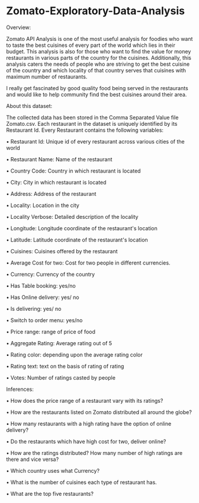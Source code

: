 # Zomato-Exploratory-Data-Analysis
Overview:

Zomato API Analysis is one of the most useful analysis for foodies who want to taste the best cuisines of every part of the world which lies in their budget. This analysis is also for those who want to find the value for money restaurants in various parts of the country for the cuisines. Additionally, this analysis caters the needs of people who are striving to get the best cuisine of the country and which locality of that country serves that cuisines with maximum number of restaurants.

I really get fascinated by good quality food being served in the restaurants and would like to help community find the best cuisines around their area.

About this dataset:

The collected data has been stored in the Comma Separated Value file Zomato.csv. Each restaurant in the dataset is uniquely identified by its Restaurant Id. Every Restaurant contains the following variables:

• Restaurant Id: Unique id of every restaurant across various cities of the world

• Restaurant Name: Name of the restaurant

• Country Code: Country in which restaurant is located

• City: City in which restaurant is located

• Address: Address of the restaurant

• Locality: Location in the city

• Locality Verbose: Detailed description of the locality

• Longitude: Longitude coordinate of the restaurant's location

• Latitude: Latitude coordinate of the restaurant's location

• Cuisines: Cuisines offered by the restaurant

• Average Cost for two: Cost for two people in different currencies.

• Currency: Currency of the country

• Has Table booking: yes/no

• Has Online delivery: yes/ no

• Is delivering: yes/ no

• Switch to order menu: yes/no

• Price range: range of price of food

• Aggregate Rating: Average rating out of 5

• Rating color: depending upon the average rating color

• Rating text: text on the basis of rating of rating

• Votes: Number of ratings casted by people

Inferences:

• How does the price range of a restaurant vary with its ratings?

• How are the restaurants listed on Zomato distributed all around the globe?

• How many restaurants with a high rating have the option of online delivery?

• Do the restaurants which have high cost for two, deliver online?

• How are the ratings distributed? How many number of high ratings are there and vice versa?

• Which country uses what Currency?

• What is the number of cuisines each type of restaurant has.

• What are the top five restaurants?
